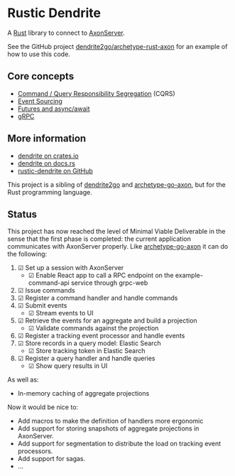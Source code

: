 # Rustic Dendrite

A [Rust](https://www.rust-lang.org) library to connect to [AxonServer](https://axoniq.io/product-overview/axon-server).

See the GitHub project [dendrite2go/archetype-rust-axon](https://github.com/dendrite2go/archetype-rust-axon) for an example of how to use this code.

## Core concepts

* [Command / Query Responsibility Segregation](http://codebetter.com/gregyoung/2010/02/16/cqrs-task-based-uis-event-sourcing-agh/) (CQRS)
* [Event Sourcing](https://axoniq.io/resources/event-sourcing)
* [Futures and async/await](https://rust-lang.github.io/async-book)
* [gRPC](https://grpc.io/)

## More information

* [dendrite on crates.io](https://crates.io/crates/dendrite)
* [dendrite on docs.rs](https://docs.rs/dendrite)
* [rustic-dendrite on GitHub](https://github.com/dendrite2go/rustic-dendrite)

This project is a sibling of [dendrite2go](https://github.com/dendrite2go/dendrite) and [archetype-go-axon](https://github.com/dendrite2go/archetype-go-axon), but for the Rust programming language.

## Status

This project has now reached the level of Minimal Viable Deliverable in the sense that the first phase is completed: the current application communicates with AxonServer properly.
Like [archetype-go-axon](https://github.com/dendrite2go/archetype-go-axon) it can do the following:
1. ☑ Set up a session with AxonServer
   * ☑ Enable React app to call a RPC endpoint on the example-command-api service through grpc-web
2. ☑ Issue commands
3. ☑ Register a command handler and handle commands
4. ☑ Submit events
   * ☑ Stream events to UI
5. ☑ Retrieve the events for an aggregate and build a projection
   * ☑ Validate commands against the projection
6. ☑ Register a tracking event processor and handle events
7. ☑ Store records in a query model: Elastic Search
   * ☑ Store tracking token in Elastic Search
8. ☑ Register a query handler and handle queries
   * ☑ Show query results in UI

As well as:

* In-memory caching of aggregate projections

Now it would be nice to:

* Add macros to make the definition of handlers more ergonomic
* Add support for storing snapshots of aggregate projections in AxonServer.
* Add support for segmentation to distribute the load on tracking event processors.
* Add support for sagas.
* ...

